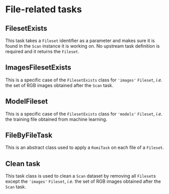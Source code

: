 File-related tasks
===

## FilesetExists
This task takes a `Fileset` identifier as a parameter and makes sure it is found in the `Scan` instance it is working on.
No upstream task definition is required and it returns the `Fileset`.

## ImagesFilesetExists
This is a specific case of the `FilesetExists` class for `'images'` `Fileset`, *i.e.* the set of RGB images obtained after the `Scan` task.

## ModelFileset
This is a specific case of the `FilesetExists` class for `'models'` `Fileset`, *i.e.* the training file obtained from machine learning.

## FileByFileTask
This is an abstract class used to apply a `RomiTask` on each file of a `Fileset`.

## Clean task
This task class is used to clean a `Scan` dataset by removing all `Fileset`s except the `'images'` `Fileset`, *i.e.* the set of RGB images obtained after the `Scan` task.
